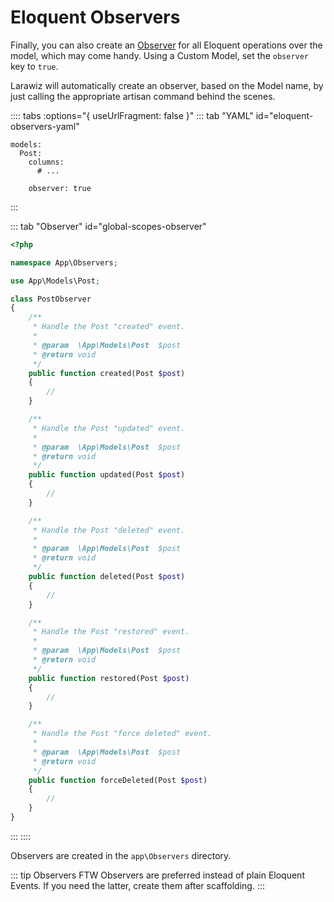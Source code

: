 # Eloquent Observers

Finally, you can also create an [Observer](https://laravel.com/docs/eloquent#observers) for all Eloquent operations over the model, which may come handy. Using a Custom Model, set the `observer` key to `true`.

Larawiz will automatically create an observer, based on the Model name, by just calling the appropriate artisan command behind the scenes.

:::: tabs :options="{ useUrlFragment: false }"
::: tab "YAML" id="eloquent-observers-yaml"
```yaml{6}
models:
  Post:
    columns:
      # ...

    observer: true
```
:::

::: tab "Observer"  id="global-scopes-observer"
```php
<?php

namespace App\Observers;

use App\Models\Post;

class PostObserver
{
    /**
     * Handle the Post "created" event.
     *
     * @param  \App\Models\Post  $post
     * @return void
     */
    public function created(Post $post)
    {
        //
    }

    /**
     * Handle the Post "updated" event.
     *
     * @param  \App\Models\Post  $post
     * @return void
     */
    public function updated(Post $post)
    {
        //
    }

    /**
     * Handle the Post "deleted" event.
     *
     * @param  \App\Models\Post  $post
     * @return void
     */
    public function deleted(Post $post)
    {
        //
    }

    /**
     * Handle the Post "restored" event.
     *
     * @param  \App\Models\Post  $post
     * @return void
     */
    public function restored(Post $post)
    {
        //
    }

    /**
     * Handle the Post "force deleted" event.
     *
     * @param  \App\Models\Post  $post
     * @return void
     */
    public function forceDeleted(Post $post)
    {
        //
    }
}

```
:::
::::

Observers are created in the `app\Observers` directory.

::: tip Observers FTW
Observers are preferred instead of plain Eloquent Events. If you need the latter, create them after scaffolding.
:::

